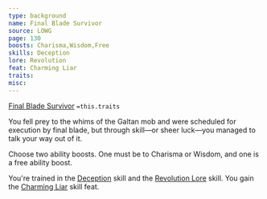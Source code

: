 ```yaml
---
type: background
name: Final Blade Survivor 
source: LOWG
page: 130
boosts: Charisma,Wisdom,Free
skills: Deception
lore: Revolution
feat: Charming Liar
traits: 
misc: 
---
```


[Final Blade Survivor](###%20Final%20Blade%20Survivor)
`=this.traits`


You fell prey to the whims of the Galtan mob and were scheduled for execution by final blade, but through skill—or sheer luck—you managed to talk your way out of it.

Choose two ability boosts. One must be to Charisma or Wisdom, and one is a free ability boost.

You're trained in the [Deception](Deception) skill and the [Revolution Lore](Revolution%20Lore) skill. You gain the [Charming Liar](Charming%20Liar) skill feat.

